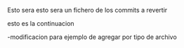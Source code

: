 Esto sera esto sera un fichero de los commits a revertir

esto es la continuacion

-modificacion para ejemplo de agregar por tipo de archivo
